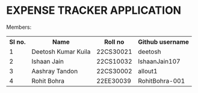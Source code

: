 # EXPENSE TRACKER APPLICATION

Members:

<table>
  <tr>
    <th>Sl no.</th>
    <th>Name</th>
    <th>Roll no</th>
    <th>Github username</th>
  </tr>
  <tr>
    <td>1</td>
    <td>Deetosh Kumar Kuila</td>
    <td>22CS30021</td>
    <td>deetosh</td>
  </tr>
  <tr>
    <td>2</td>
    <td>Ishaan Jain</td>
    <td>22CS10032</td>
    <td>IshaanJain107</td>
  </tr>
   <tr>
    <td>3</td>
    <td>Aashray Tandon</td>
    <td>22CS30002</td>
    <td>allout1</td>
  </tr>
  <tr>
    <td>4</td>
    <td>Rohit Bohra</td>
    <td>22EE30039</td>
    <td>RohitBohra-001</td>
</td>
  </tr>
</table>
